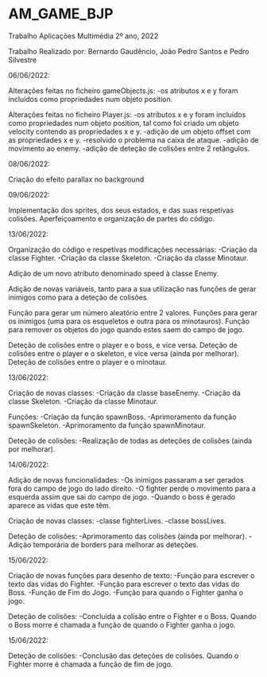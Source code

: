 # AM_GAME_BJP
Trabalho Aplicações Multimédia 2º ano, 2022


Trabalho Realizado por: Bernardo Gaudêncio, João Pedro Santos e Pedro Silvestre



06/06/2022:

Alterações feitas no ficheiro gameObjects.js:
-os atributos x e y foram incluídos como propriedades num objeto position.

Alterações feitas no ficheiro Player.js:
-os atributos x e y foram incluídos como propriedades num objeto position, tal como foi criado um objeto velocity contendo as propriedades x e y.
-adição de um objeto offset com as propriedades x e y.
-resolvido o problema na caixa de ataque.
-adição de movimento ao enemy.
-adição de deteção de colisões entre 2 retângulos.


08/06/2022:

Criação do efeito parallax no background


09/06/2022:

Implementação dos sprites, dos seus estados, e das suas respetivas colisões.
Aperfeiçoamento e organização de partes do código.


13/06/2022:

Organização do código e respetivas modificações necessárias:
-Criação da classe Fighter.
-Criação da classe Skeleton.
-Criação da classe Minotaur.

Adição de um novo atributo denominado speed à classe Enemy.

Adição de novas variáveis, tanto para a sua utilização nas funções de gerar inimigos como para a deteção de colisões.

Função para gerar um número aleatório entre 2 valores.
Funções para gerar os inimigos (uma para os esqueletos e outra para os minotauros).
Função para remover os objetos do jogo quando estes saem do campo de jogo.

Deteção de colisões entre o player e o boss, e vice versa.
Deteção de colisões entre o player e o skeleton, e vice versa (ainda por melhorar).
Deteção de colisões entre o player e o minotaur.


13/06/2022:

Criação de novas classes:
-Criação da classe baseEnemy.
-Criação da classe Skeleton.
-Criação da classe Minotaur.

Funções:
-Criação da função spawnBoss.
-Aprimoramento da função spawnSkeleton.
-Aprimoramento da função spawnMinotaur.

Deteção de colisões:
-Realização de todas as deteções de colisões (ainda por melhorar).


14/06/2022:

Adição de novas funcionalidades:
-Os inimigos passaram a ser gerados fora do campo de jogo do lado direito.
-O fighter perde o movimento para a esquerda assim que sai do campo de jogo.
-Quando o boss é gerado aparece as vidas que este têm.

Criação de novas classes:
-classe fighterLives.
-classe bossLives.

Deteção de colisões:
-Aprimoramento das colisões (ainda por melhorar).
-Adição temporária de borders para melhorar as deteções.


15/06/2022:

Criação de novas funções para desenho de texto:
-Função para escrever o texto das vidas do Fighter.
-Função para escrever o texto das vidas do Boss.
-Função de Fim do Jogo.
-Função para quando o Fighter ganha o jogo.

Deteção de colisões:
-Concluída a colisão entre o Fighter e o Boss. Quando o Boss morre é chamada a função de quando o Fighter ganha o jogo.


15/06/2022:

Deteção de colisões:
-Conclusão das deteções de colisões. Quando o Fighter morre é chamada a função de fim de jogo.